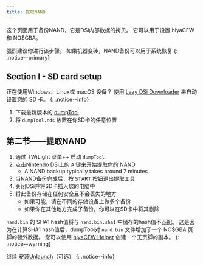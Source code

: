 ```yaml
---
title: 提取NAND
---
```


这个页面用于备份NAND，它是DSi内部数据的拷贝。 它可以用于设置 hiyaCFW 和 NO$GBA。

强烈建议你进行该步骤。 如果机器变砖，NAND备份可以用于系统恢复
{: .notice--primary}

## Section I - SD card setup

正在使用Windows、Linux或 macOS 设备？ 使用 [Lazy DSi Downloader](lazy-dsi-downloader) 来自动设置您的 SD 卡。
{: .notice--info}

1. 下载最新版本的 [dumpTool](https://github.com/zoogie/dumpTool/releases/latest/download/dumpTool.nds)
1. 将 `dumpTool.nds` 放置在你SD卡的任意位置

## 第二节——提取NAND
1. 通过 TWiLight 菜单++ 启动 `dumpTool`
1. 点击Nintendo DSi上的 <kbd class="face">A</kbd> 键来开始提取你的 NAND
   - A NAND backup typically takes around 7 minutes
1. 当NAND备份完成后，按 <kbd>START</kbd> 按钮退出提取工具
1. 关闭DSi并将SD卡插入您的电脑中
1. 将此备份存储在任何安全且不会丢失的地方
   - 如果可能，请在不同的存储设备上做多个备份
   - 如果你在其他地方完成了备份，你可以在SD卡中将其删除

`nand.bin` 的 SHA1 hash值将与 `nand.bin.sha1` 中储存的hash值不匹配。 这是因为在计算SHA1 hash值后，dumpTool对 `nand.bin` 文件增加了一个 NO$GBA 页脚的额外数据。 您可以使用 [hiyaCFW Helper](https://github.com/mondul/HiyaCFW-Helper/releases) 创建一个无页脚的副本。
{: .notice--warning}

继续 [安装Unlaunch](installing-unlaunch)（可选）
{: .notice--info}
